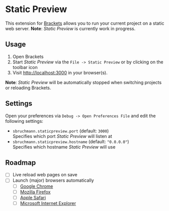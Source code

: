 Static Preview
==============

This extension for [Brackets][brackets] allows you to run your current project on a static web server.
**Note**: _Static Preview_ is currently work in progress.

Usage
-----

1. Open Brackets
2. Start _Static Preview_ via the `File -> Static Preview` or by clicking on the toolbar icon
3. Visit [http://localhost:3000](http://localhost:3000) in your browser(s).

**Note**: _Static Preview_ will be automatically stopped when switching projects or reloading Brackets.

Settings
--------

Open your preferences via `Debug -> Open Preferences File` and edit the following settings:

  - `sbruchmann.staticpreview.port` (default: `3000`)  
    Specifies which port _Static Preview_ will listen at
  - `sbruchmann.staticpreview.hostname` (default: `"0.0.0.0"`)  
    Specifies which hostname _Static Preview_ will use

Roadmap
-------

  - [ ] Live reload web pages on save
  - [ ] Launch (major) browsers automatically
    - [ ] [Google Chrome][chrome]
    - [ ] [Mozilla Firefox][firefox]
    - [ ] [Apple Safari][safari]
    - [ ] [Microsoft Internet Explorer][ie]

[brackets]: http://brackets.io/
[chrome]: https://www.google.com/chrome/browser/
[firefox]: http://www.mozilla.org/en-US/firefox/new/
[ie]: http://windows.microsoft.com/en-us/internet-explorer/download-ie
[safari]: http://www.apple.com/safari/
